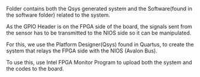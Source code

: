 Folder contains both the Qsys generated system and the Software(found in the software folder) related to the system.

As the GPIO Header is on the FPGA side of the board, the signals sent from the sensor has to be transmitted to the NIOS side so it can be manipulated.

For this, we use the Platform Designer(Qsys) found in Quartus, to create the system that relays the FPGA side with the NIOS (Avalon Bus).

To use this, use Intel FPGA Monitor Program to upload both the system and the codes to the board.
